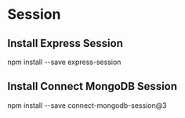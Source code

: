 # Session

## Install Express Session

npm install --save express-session

## Install Connect MongoDB Session

npm install --save connect-mongodb-session@3

